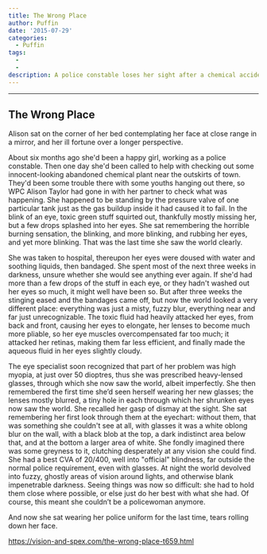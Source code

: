 ```yaml
---
title: The Wrong Place
author: Puffin
date: '2015-07-29'
categories:
  - Puffin
tags:
  - 
  - 
description: A police constable loses her sight after a chemical accident, forcing her to confront a blurry new reality.
---
```

----------------------
The Wrong Place
----------------------
 
Alison sat on the corner of her bed contemplating her face at close range in a mirror, and her ill fortune over a longer perspective.

About six months ago she'd been a happy girl, working as a police constable. Then one day she'd been called to help with checking out some innocent-looking abandoned chemical plant near the outskirts of town. They'd been some trouble there with some youths hanging out there, so WPC Alison Taylor had gone in with her partner to check what was happening. She happened to be standing by the pressure valve of one particular tank just as the gas buildup inside it had caused it to fail. In the blink of an eye, toxic green stuff squirted out, thankfully mostly missing her, but a few drops splashed into her eyes. She sat remembering the horrible burning sensation, the blinking, and more blinking, and rubbing her eyes, and yet more blinking. That was the last time she saw the world clearly.

She was taken to hospital, thereupon her eyes were doused with water and soothing liquids, then bandaged. She spent most of the next three weeks in darkness, unsure whether she would see anything ever again. If she'd had more than a few drops of the stuff in each eye, or they hadn't washed out her eyes so much, it might well have been so. But after three weeks the stinging eased and the bandages came off, but now the world looked a very different place: everything was just a misty, fuzzy blur, everything near and far just unrecognizable. The toxic fluid had heavily attacked her eyes, from back and front, causing her eyes to elongate, her lenses to become much more pliable, so her eye muscles overcompensated far too much; it attacked her retinas, making them far less efficient, and finally made the aqueous fluid in her eyes slightly cloudy.

The eye specialist soon recognized that part of her problem was high myopia, at just over 50 dioptres, thus she was prescribed heavy-lensed glasses, through which she now saw the world, albeit imperfectly. She then remembered the first time she’d seen herself wearing her new glasses; the lenses mostly blurred, a tiny hole in each through which her shrunken eyes now saw the world. She recalled her gasp of dismay at the sight. She sat remembering her first look through them at the eyechart: without them, that was something she couldn't see at all, with glasses it was a white oblong blur on the wall, with a black blob at the top, a dark indistinct area below that, and at the bottom a larger area of white. She fondly imagined there was some greyness to it, clutching desperately at any vision she could find. She had a best CVA of 20/400, well into "official" blindness, far outside the normal police requirement, even with glasses. At night the world devolved into fuzzy, ghostly areas of vision around lights, and otherwise blank impenetrable darkness. Seeing things was now so difficult: she had to hold them close where possible, or else just do her best with what she had. Of course, this meant she couldn’t be a policewoman anymore.

And now she sat wearing her police uniform for the last time, tears rolling down her face.

https://vision-and-spex.com/the-wrong-place-t659.html